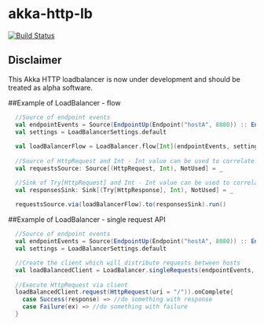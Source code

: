 akka-http-lb
===

[![Build Status](https://travis-ci.org/codeheroesdev/akka-http-lb.svg?branch=master)](https://travis-ci.org/codeheroesdev/akka-http-lb)

## Disclaimer
This Akka HTTP loadbalancer is now under development and should be treated as alpha software.

##Example of LoadBalancer - flow
```scala
  //Source of endpoint events
  val endpointEvents = Source(EndpointUp(Endpoint("hostA", 8080)) :: EndpointUp(Endpoint("hostB", 8080)) :: Nil)
  val settings = LoadBalancerSettings.default
  
  val loadBalancerFlow = LoadBalancer.flow[Int](endpointEvents, settings)
  
  //Source of HttpRequest and Int - Int value can be used to correlate requests with responses
  val requestsSource: Source[(HttpRequest, Int), NotUsed] = _

  //Sink of Try[HttpRequest] and Int - Int value can be used to correlate responses with requests
  val responsesSink: Sink[(Try[HttpResponse], Int), NotUsed] = _
  
  requestsSource.via(loadBalancerFlow).to(responsesSink).run()
```

##Example of LoadBalancer - single request API
```scala
  //Source of endpoint events
  val endpointEvents = Source(EndpointUp(Endpoint("hostA", 8080)) :: EndpointUp(Endpoint("hostB", 8080)) :: Nil)
  val settings = LoadBalancerSettings.default

  //Create the client which will distribute requests between hosts
  val loadBalancedClient = LoadBalancer.singleRequests(endpointEvents, settings)
  
  //Execute HttpRequest via client
  loadBalancedClient.request(HttpRequest(uri = "/")).onComplete{
    case Success(response) => //do something with response
    case Failure(ex) => //do something with failure
  }
```
